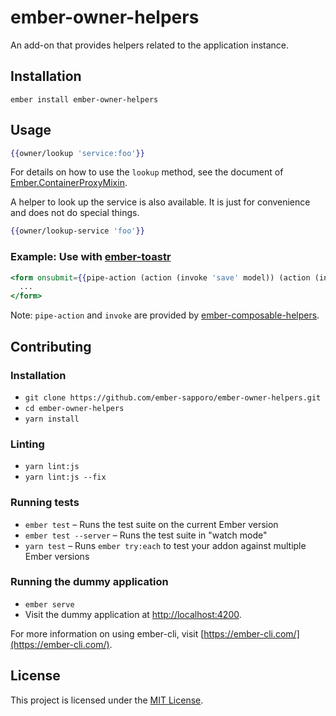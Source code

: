 ember-owner-helpers
==============================================================================

An add-on that provides helpers related to the application instance.

Installation
------------------------------------------------------------------------------

```
ember install ember-owner-helpers
```


Usage
------------------------------------------------------------------------------

``` hbs
{{owner/lookup 'service:foo'}}
```

For details on how to use the `lookup` method, see the document of [Ember.ContainerProxyMixin](https://emberjs.com/api/ember/3.0/classes/ContainerProxyMixin).

A helper to look up the service is also available. It is just for convenience and does not do special things.

``` hbs
{{owner/lookup-service 'foo'}}
```

### Example: Use with [ember-toastr](https://github.com/knownasilya/ember-toastr)

``` hbs
<form onsubmit={{pipe-action (action (invoke 'save' model)) (action (invoke 'success' 'Saved.' (owner/lookup-service 'toast')))}}>
  ...
</form>
```

Note: `pipe-action` and `invoke` are provided by [ember-composable-helpers](https://github.com/DockYard/ember-composable-helpers).


Contributing
------------------------------------------------------------------------------

### Installation

* `git clone https://github.com/ember-sapporo/ember-owner-helpers.git`
* `cd ember-owner-helpers`
* `yarn install`

### Linting

* `yarn lint:js`
* `yarn lint:js --fix`

### Running tests

* `ember test` – Runs the test suite on the current Ember version
* `ember test --server` – Runs the test suite in "watch mode"
* `yarn test` – Runs `ember try:each` to test your addon against multiple Ember versions

### Running the dummy application

* `ember serve`
* Visit the dummy application at [http://localhost:4200](http://localhost:4200).

For more information on using ember-cli, visit [https://ember-cli.com/](https://ember-cli.com/).

License
------------------------------------------------------------------------------

This project is licensed under the [MIT License](LICENSE.md).

